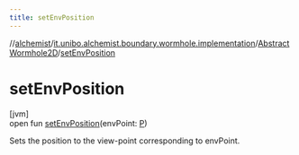 ```yaml
---
title: setEnvPosition
---
```

//[alchemist](../../../index.html)/[it.unibo.alchemist.boundary.wormhole.implementation](../index.html)/[AbstractWormhole2D](index.html)/[setEnvPosition](set-env-position.html)



# setEnvPosition



[jvm]\
open fun [setEnvPosition](set-env-position.html)(envPoint: [P](../../it.unibo.alchemist.boundary.wormhole.interfaces/-wormhole2-d/index.html))



Sets the position to the view-point corresponding to envPoint.




